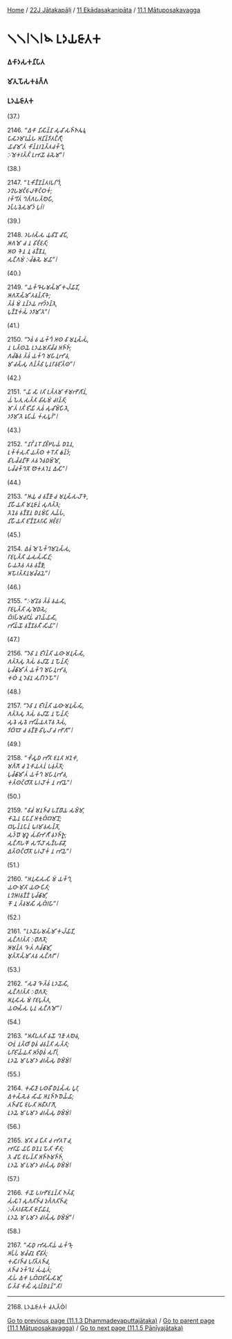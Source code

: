 
[Home](/) / [22J Jātakapāḷi](../../../22J.md) / [11 Ekādasakanipāta](../../11.md) / [11.1 Mātuposakavagga](../11.1.md)

# 𑁧𑁧𑁇𑁧𑁇𑁪 𑀉𑀤𑀬𑀚𑀸𑀢𑀓

### 𑀏𑀓𑀸𑀤𑀲𑀓𑀦𑀺𑀧𑀸𑀢

### 𑀫𑀸𑀢𑀼𑀧𑁄𑀲𑀓𑀯𑀕𑁆𑀕

### 𑀉𑀤𑀬𑀚𑀸𑀢𑀓

(37.)

2146\. _“𑀏𑀓𑀸 𑀦𑀺𑀲𑀺𑀦𑁆𑀦𑀸 𑀲𑀼𑀘𑀺 𑀲𑀜𑁆𑀜𑀢𑀽𑀭𑀽,_  
_𑀧𑀸𑀲𑀸𑀤𑀫𑀸𑀭𑀼𑀬𑁆𑀳 𑀅𑀦𑀺𑀦𑁆𑀤𑀺𑀢𑀗𑁆𑀕𑀻;_  
_𑀬𑀸𑀘𑀸𑀫𑀺 𑀢𑀁 𑀓𑀺𑀦𑁆𑀦𑀭𑀦𑁂𑀢𑁆𑀢𑀘𑀓𑁆𑀔𑀼,_  
_𑀇𑀫𑁂𑀓𑀭𑀢𑁆𑀢𑀺𑀁 𑀉𑀪𑀬𑁄 𑀯𑀲𑁂𑀫”𑁇_  


(38.)

2147\. _“𑀑𑀓𑀺𑀡𑁆𑀡𑀦𑁆𑀢𑀭𑀧𑀭𑀺𑀔𑀁,_  
_𑀤𑀍𑀳𑀫𑀝𑁆𑀝𑀸𑀮𑀓𑁄𑀝𑁆𑀞𑀓𑀁;_  
_𑀭𑀓𑁆𑀔𑀺𑀢𑀁 𑀔𑀕𑁆𑀕𑀳𑀢𑁆𑀣𑁂𑀳𑀺,_  
_𑀤𑀼𑀧𑁆𑀧𑀯𑁂𑀲𑀫𑀺𑀤𑀁 𑀧𑀼𑀭𑀁𑁇_  


(39.)

2148\. _𑀤𑀳𑀭𑀲𑁆𑀲 𑀬𑀼𑀯𑀺𑀦𑁄 𑀘𑀸𑀧𑀺,_  
_𑀆𑀕𑀫𑁄 𑀘 𑀦 𑀯𑀺𑀚𑁆𑀚𑀢𑀺;_  
_𑀅𑀣 𑀓𑁂𑀦 𑀦𑀼 𑀯𑀡𑁆𑀡𑁂𑀦,_  
_𑀲𑀗𑁆𑀕𑀫𑀁 𑀇𑀘𑁆𑀙𑀲𑁂 𑀫𑀬𑀸”𑁇_  


(40.)

2149\. _“𑀬𑀓𑁆𑀔𑁄𑀳𑀫𑀲𑁆𑀫𑀺 𑀓𑀮𑁆𑀬𑀸𑀡𑀺,_  
_𑀆𑀕𑀢𑁄𑀲𑁆𑀫𑀺 𑀢𑀯𑀦𑁆𑀢𑀺𑀓𑁂;_  
_𑀢𑁆𑀯𑀁 𑀫𑀁 𑀦𑀦𑁆𑀤𑀬 𑀪𑀤𑁆𑀤𑀦𑁆𑀢𑁂,_  
_𑀧𑀼𑀡𑁆𑀡𑀓𑀁𑀲𑀁 𑀤𑀤𑀸𑀫𑀺 𑀢𑁂”𑁇_  


(41.)

2150\. _“𑀤𑁂𑀯𑀁 𑀯 𑀬𑀓𑁆𑀔𑀁 𑀅𑀣 𑀯𑀸 𑀫𑀦𑀼𑀲𑁆𑀲𑀁,_  
_𑀦 𑀧𑀢𑁆𑀣𑀬𑁂 𑀉𑀤𑀬𑀫𑀢𑀺𑀘𑁆𑀘 𑀅𑀜𑁆𑀜𑀁;_  
_𑀕𑀘𑁆𑀙𑁂𑀯 𑀢𑁆𑀯𑀁 𑀬𑀓𑁆𑀔 𑀫𑀳𑀸𑀦𑀼𑀪𑀸𑀯,_  
_𑀫𑀸 𑀘𑀲𑁆𑀲𑀼 𑀕𑀦𑁆𑀢𑁆𑀯𑀸 𑀧𑀼𑀦𑀭𑀸𑀯𑀚𑀺𑀢𑁆𑀣”𑁇_  


(42.)

2151\. _“𑀬𑀸 𑀲𑀸 𑀭𑀢𑀺 𑀉𑀢𑁆𑀢𑀫𑀸 𑀓𑀸𑀫𑀪𑁄𑀕𑀺𑀦𑀁,_  
_𑀬𑀁 𑀳𑁂𑀢𑀼 𑀲𑀢𑁆𑀢𑀸 𑀯𑀺𑀲𑀫𑀁 𑀘𑀭𑀦𑁆𑀢𑀺;_  
_𑀫𑀸 𑀢𑀁 𑀭𑀢𑀺𑀁 𑀚𑀻𑀬𑀺 𑀢𑀼𑀯𑀁 𑀲𑀼𑀘𑀺𑀫𑁆𑀳𑀺𑀢𑁂,_  
_𑀤𑀤𑀸𑀫𑀺 𑀢𑁂 𑀭𑀽𑀧𑀺𑀬𑀁 𑀓𑀁𑀲𑀧𑀽𑀭𑀁”𑁇_  


(43.)

2152\. _“𑀦𑀸𑀭𑀺𑀁 𑀦𑀭𑁄 𑀦𑀺𑀚𑁆𑀛𑀧𑀬𑀁 𑀥𑀦𑁂𑀦,_  
_𑀉𑀓𑁆𑀓𑀁𑀲𑀢𑀻 𑀬𑀢𑁆𑀣 𑀓𑀭𑁄𑀢𑀺 𑀙𑀦𑁆𑀤𑀁;_  
_𑀯𑀺𑀧𑀘𑁆𑀘𑀦𑀻𑀓𑁄 𑀢𑀯 𑀤𑁂𑀯𑀥𑀫𑁆𑀫𑁄,_  
_𑀧𑀘𑁆𑀘𑀓𑁆𑀔𑀢𑁄 𑀣𑁄𑀓𑀢𑀭𑁂𑀦 𑀏𑀲𑀺”𑁇_  


(44.)

2153\. _“𑀆𑀬𑀼 𑀘 𑀯𑀡𑁆𑀡𑁄 𑀘 𑀫𑀦𑀼𑀲𑁆𑀲𑀮𑁄𑀓𑁂,_  
_𑀦𑀺𑀳𑀻𑀬𑀢𑀺 𑀫𑀦𑀼𑀚𑀸𑀦𑀁 𑀲𑀼𑀕𑀢𑁆𑀢𑁂;_  
_𑀢𑁂𑀦𑁂𑀯 𑀯𑀡𑁆𑀡𑁂𑀦 𑀥𑀦𑀫𑁆𑀧𑀺 𑀢𑀼𑀬𑁆𑀳𑀁,_  
_𑀦𑀺𑀳𑀻𑀬𑀢𑀺 𑀚𑀺𑀡𑁆𑀡𑀢𑀭𑀸𑀲𑀺 𑀅𑀚𑁆𑀚𑁇_  


(45.)

2154\. _𑀏𑀯𑀁 𑀫𑁂 𑀧𑁂𑀓𑁆𑀔𑀫𑀸𑀦𑀲𑁆𑀲,_  
_𑀭𑀸𑀚𑀧𑀼𑀢𑁆𑀢𑀺 𑀬𑀲𑀲𑁆𑀲𑀺𑀦𑀺;_  
_𑀳𑀸𑀬𑀢𑁂𑀯 𑀢𑀯 𑀯𑀡𑁆𑀡𑁄,_  
_𑀅𑀳𑁄𑀭𑀢𑁆𑀢𑀸𑀦𑀫𑀘𑁆𑀘𑀬𑁂”𑁇_  


(46.)

2155\. _“𑀇𑀫𑀺𑀦𑀸𑀯 𑀢𑁆𑀯𑀁 𑀯𑀬𑀲𑀸,_  
_𑀭𑀸𑀚𑀧𑀼𑀢𑁆𑀢𑀺 𑀲𑀼𑀫𑁂𑀥𑀲𑁂;_  
_𑀩𑁆𑀭𑀳𑁆𑀫𑀘𑀭𑀺𑀬𑀁 𑀘𑀭𑁂𑀬𑁆𑀬𑀸𑀲𑀺,_  
_𑀪𑀺𑀬𑁆𑀬𑁄 𑀯𑀡𑁆𑀡𑀯𑀢𑀻 𑀲𑀺𑀬𑀸”𑁇_  


(47.)

2156\. _“𑀤𑁂𑀯𑀸 𑀦 𑀚𑀻𑀭𑀦𑁆𑀢𑀺 𑀬𑀣𑀸 𑀫𑀦𑀼𑀲𑁆𑀲𑀸,_  
_𑀕𑀢𑁆𑀢𑁂𑀲𑀼 𑀢𑁂𑀲𑀁 𑀯𑀮𑀺𑀬𑁄 𑀦 𑀳𑁄𑀦𑁆𑀢𑀺;_  
_𑀧𑀼𑀘𑁆𑀙𑀸𑀫𑀺 𑀢𑀁 𑀬𑀓𑁆𑀔 𑀫𑀳𑀸𑀦𑀼𑀪𑀸𑀯,_  
_𑀓𑀣𑀁 𑀦𑀼 𑀤𑁂𑀯𑀸𑀦 𑀲𑀭𑀻𑀭𑀤𑁂𑀳𑁄”𑁇_  


(48.)

2157\. _“𑀤𑁂𑀯𑀸 𑀦 𑀚𑀻𑀭𑀦𑁆𑀢𑀺 𑀬𑀣𑀸 𑀫𑀦𑀼𑀲𑁆𑀲𑀸,_  
_𑀕𑀢𑁆𑀢𑁂𑀲𑀼 𑀢𑁂𑀲𑀁 𑀯𑀮𑀺𑀬𑁄 𑀦 𑀳𑁄𑀦𑁆𑀢𑀺;_  
_𑀲𑀼𑀯𑁂 𑀲𑀼𑀯𑁂 𑀪𑀺𑀬𑁆𑀬𑀢𑀭𑁄𑀯 𑀢𑁂𑀲𑀁,_  
_𑀤𑀺𑀩𑁆𑀩𑁄 𑀘 𑀯𑀡𑁆𑀡𑁄 𑀯𑀺𑀧𑀼𑀮𑀸 𑀘 𑀪𑁄𑀕𑀸”𑁇_  


(49.)

2158\. _“𑀓𑀺𑀁𑀲𑀽𑀥 𑀪𑀻𑀢𑀸 𑀚𑀦𑀢𑀸 𑀅𑀦𑁂𑀓𑀸,_  
_𑀫𑀕𑁆𑀕𑁄 𑀘 𑀦𑁂𑀓𑀸𑀬𑀢𑀦𑀁 𑀧𑀯𑀼𑀢𑁆𑀢𑁄;_  
_𑀧𑀼𑀘𑁆𑀙𑀸𑀫𑀺 𑀢𑀁 𑀬𑀓𑁆𑀔 𑀫𑀳𑀸𑀦𑀼𑀪𑀸𑀯,_  
_𑀓𑀢𑁆𑀣𑀝𑁆𑀞𑀺𑀢𑁄 𑀧𑀭𑀮𑁄𑀓𑀁 𑀦 𑀪𑀸𑀬𑁂”𑁇_  


(50.)

2159\. _“𑀯𑀸𑀘𑀁 𑀫𑀦𑀜𑁆𑀘 𑀧𑀡𑀺𑀥𑀸𑀬 𑀲𑀫𑁆𑀫𑀸,_  
_𑀓𑀸𑀬𑁂𑀦 𑀧𑀸𑀧𑀸𑀦𑀺 𑀅𑀓𑀼𑀩𑁆𑀩𑀫𑀸𑀦𑁄;_  
_𑀩𑀳𑀼𑀦𑁆𑀦𑀧𑀸𑀦𑀁 𑀖𑀭𑀫𑀸𑀯𑀲𑀦𑁆𑀢𑁄,_  
_𑀲𑀤𑁆𑀥𑁄 𑀫𑀼𑀤𑀽 𑀲𑀁𑀯𑀺𑀪𑀸𑀕𑀻 𑀯𑀤𑀜𑁆𑀜𑀽;_  
_𑀲𑀗𑁆𑀕𑀸𑀳𑀓𑁄 𑀲𑀔𑀺𑀮𑁄 𑀲𑀡𑁆𑀳𑀯𑀸𑀘𑁄,_  
_𑀏𑀢𑁆𑀣𑀝𑁆𑀞𑀺𑀢𑁄 𑀧𑀭𑀮𑁄𑀓𑀁 𑀦 𑀪𑀸𑀬𑁂”𑁇_  


(51.)

2160\. _“𑀅𑀦𑀼𑀲𑀸𑀲𑀲𑀺 𑀫𑀁 𑀬𑀓𑁆𑀔,_  
_𑀬𑀣𑀸 𑀫𑀸𑀢𑀸 𑀬𑀣𑀸 𑀧𑀺𑀢𑀸;_  
_𑀉𑀍𑀆𑀭𑀯𑀡𑁆𑀡𑀁 𑀧𑀼𑀘𑁆𑀙𑀸𑀫𑀺,_  
_𑀓𑁄 𑀦𑀼 𑀢𑁆𑀯𑀫𑀲𑀺 𑀲𑀼𑀩𑁆𑀭𑀳𑀸”𑁇_  


(52.)

2161\. _“𑀉𑀤𑀬𑁄𑀳𑀫𑀲𑁆𑀫𑀺 𑀓𑀮𑁆𑀬𑀸𑀡𑀺,_  
_𑀲𑀗𑁆𑀕𑀭𑀢𑁆𑀢𑀸 𑀇𑀥𑀸𑀕𑀢𑁄;_  
_𑀆𑀫𑀦𑁆𑀢 𑀔𑁄 𑀢𑀁 𑀕𑀘𑁆𑀙𑀸𑀫𑀺,_  
_𑀫𑀼𑀢𑁆𑀢𑁄𑀲𑁆𑀫𑀺 𑀢𑀯 𑀲𑀗𑁆𑀕𑀭𑀸”𑁇_  


(53.)

2162\. _“𑀲𑀘𑁂 𑀔𑁄 𑀢𑁆𑀯𑀁 𑀉𑀤𑀬𑁄𑀲𑀺,_  
_𑀲𑀗𑁆𑀕𑀭𑀢𑁆𑀢𑀸 𑀇𑀥𑀸𑀕𑀢𑁄;_  
_𑀅𑀦𑀼𑀲𑀸𑀲 𑀫𑀁 𑀭𑀸𑀚𑀧𑀼𑀢𑁆𑀢,_  
_𑀬𑀣𑀸𑀲𑁆𑀲 𑀧𑀼𑀦 𑀲𑀗𑁆𑀕𑀫𑁄”𑁇_  


(54.)

2163\. _“𑀅𑀢𑀺𑀧𑀢𑀢𑀺 𑀯𑀬𑁄 𑀔𑀡𑁄 𑀢𑀣𑁂𑀯,_  
_𑀞𑀸𑀦𑀁 𑀦𑀢𑁆𑀣𑀺 𑀥𑀼𑀯𑀁 𑀘𑀯𑀦𑁆𑀢𑀺 𑀲𑀢𑁆𑀢𑀸;_  
_𑀧𑀭𑀺𑀚𑀺𑀬𑁆𑀬𑀢𑀺 𑀅𑀤𑁆𑀥𑀼𑀯𑀁 𑀲𑀭𑀻𑀭𑀁,_  
_𑀉𑀤𑀬𑁂 𑀫𑀸 𑀧𑀫𑀸𑀤 𑀘𑀭𑀲𑁆𑀲𑀼 𑀥𑀫𑁆𑀫𑀁𑁇_  


(55.)

2164\. _𑀓𑀲𑀺𑀡𑀸 𑀧𑀣𑀯𑀻 𑀥𑀦𑀲𑁆𑀲 𑀧𑀽𑀭𑀸,_  
_𑀏𑀓𑀲𑁆𑀲𑁂𑀯 𑀲𑀺𑀬𑀸 𑀅𑀦𑀜𑁆𑀜𑀥𑁂𑀬𑁆𑀬𑀸;_  
_𑀢𑀜𑁆𑀘𑀸𑀧𑀺 𑀚𑀳𑀢𑀺 𑀅𑀯𑀻𑀢𑀭𑀸𑀕𑁄,_  
_𑀉𑀤𑀬𑁂 𑀫𑀸 𑀧𑀫𑀸𑀤 𑀘𑀭𑀲𑁆𑀲𑀼 𑀥𑀫𑁆𑀫𑀁𑁇_  


(56.)

2165\. _𑀫𑀸𑀢𑀸 𑀘 𑀧𑀺𑀢𑀸 𑀘 𑀪𑀸𑀢𑀭𑁄 𑀘,_  
_𑀪𑀭𑀺𑀬𑀸 𑀬𑀸𑀧𑀺 𑀥𑀦𑁂𑀦 𑀳𑁄𑀢𑀺 𑀓𑀻𑀢𑀸;_  
_𑀢𑁂 𑀘𑀸𑀧𑀺 𑀚𑀳𑀦𑁆𑀢𑀺 𑀅𑀜𑁆𑀜𑀫𑀜𑁆𑀜𑀁,_  
_𑀉𑀤𑀬𑁂 𑀫𑀸 𑀧𑀫𑀸𑀤 𑀘𑀭𑀲𑁆𑀲𑀼 𑀥𑀫𑁆𑀫𑀁𑁇_  


(57.)

2166\. _𑀓𑀸𑀬𑁄 𑀧𑀭𑀪𑁄𑀚𑀦𑀦𑁆𑀢𑀺 𑀜𑀢𑁆𑀯𑀸,_  
_𑀲𑀁𑀲𑀸𑀭𑁂 𑀲𑀼𑀕𑀢𑀺𑀜𑁆𑀘 𑀤𑀼𑀕𑁆𑀕𑀢𑀺𑀜𑁆𑀘;_  
_𑀇𑀢𑁆𑀢𑀭𑀯𑀸𑀲𑁄𑀢𑀺 𑀚𑀸𑀦𑀺𑀬𑀸𑀦,_  
_𑀉𑀤𑀬𑁂 𑀫𑀸 𑀧𑀫𑀸𑀤 𑀘𑀭𑀲𑁆𑀲𑀼 𑀥𑀫𑁆𑀫𑀁”𑁇_  


(58.)

2167\. _“𑀲𑀸𑀥𑀼 𑀪𑀸𑀲𑀢𑀺𑀬𑀁 𑀬𑀓𑁆𑀔𑁄,_  
_𑀅𑀧𑁆𑀧𑀁 𑀫𑀘𑁆𑀘𑀸𑀦 𑀚𑀻𑀯𑀺𑀢𑀁;_  
_𑀓𑀲𑀺𑀭𑀜𑁆𑀘 𑀧𑀭𑀺𑀢𑁆𑀢𑀜𑁆𑀘,_  
_𑀢𑀜𑁆𑀘 𑀤𑀼𑀓𑁆𑀔𑁂𑀦 𑀲𑀁𑀬𑀼𑀢𑀁;_  
_𑀲𑀸𑀳𑀁 𑀏𑀓𑀸 𑀧𑀩𑁆𑀩𑀚𑀺𑀲𑁆𑀲𑀸𑀫𑀺,_  
_𑀳𑀺𑀢𑁆𑀯𑀸 𑀓𑀸𑀲𑀺𑀁 𑀲𑀼𑀭𑀼𑀦𑁆𑀥𑀦𑀦𑁆”𑀢𑀺𑁇_  


---

2168\. 𑀉𑀤𑀬𑀚𑀸𑀢𑀓𑀁 𑀘𑀢𑀼𑀢𑁆𑀣𑀁𑁇



[Go to previous page (11.1.3 Dhammadevaputtajātaka)](11.1.3.md) / [Go to parent page (11.1 Mātuposakavagga)](../11.1.md) / [Go to next page (11.1.5 Pānīyajātaka)](11.1.5.md)


